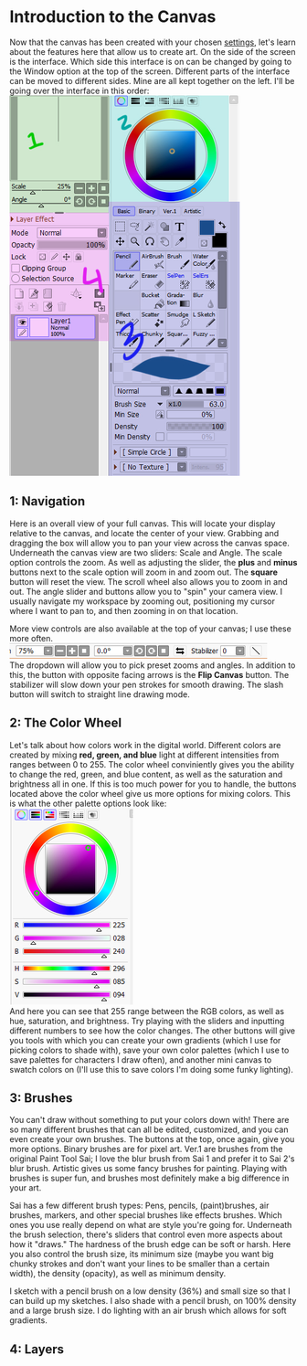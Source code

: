 # Introduction to the Canvas
Now that the canvas has been created with your chosen [settings](settings.md), let's learn about the features here that allow us to create art. On the side of the screen is the interface. Which side this interface is on can be changed by going to the Window option at the top of the screen. Different parts of the interface can be moved to different sides. Mine are all kept together on the left. I'll be going over the interface in this order:
![Interface](images/inter.jpg) 
## 1: Navigation
Here is an overall view of your full canvas. This will locate your display relative to the canvas, and locate the center of your view. Grabbing and dragging the box will allow you to pan your view across the canvas space. Underneath the canvas view are two sliders: Scale and Angle. The scale option controls the zoom. As well as adjusting the slider, the **plus** and **minus** buttons next to the scale option will zoom in and zoom out. The **square** button will reset the view. The scroll wheel also allows you to zoom in and out. The angle slider and buttons allow you to "spin" your camera view. I usually navigate my workspace by zooming out, positioning my cursor where I want to pan to, and then zooming in on that location.
  
More view controls are also available at the top of your canvas; I use these more often. 
![Scale and angle buttons](images/buttons.jpg)   
The dropdown will allow you to pick preset zooms and angles. In addition to this, the button with opposite facing arrows is the **Flip Canvas** button. The stabilizer will slow down your pen strokes for smooth drawing. The slash button will switch to straight line drawing mode.

## 2: The Color Wheel 
Let's talk about how colors work in the digital world. Different colors are created by mixing **red, green, and blue** light at different intensities from ranges between 0 to 255. The color wheel conviniently gives you the ability to change the red, green, and blue content, as well as the saturation and brightness all in one. If this is too much power for you to handle, the buttons located above the color wheel give us more options for mixing colors. This is what the other palette options look like:  
![palettes](images/colors.jpg)   
And here you can see that 255 range between the RGB colors, as well as hue, saturation, and brightness. Try playing with the sliders and inputting different numbers to see how the color changes. The other buttons will give you tools with which you can create your own gradients (which I use for picking colors to shade with), save your own color palettes (which I use to save palettes for characters I draw often), and another mini canvas to swatch colors on (I'll use this to save colors I'm doing some funky lighting). 

## 3:  Brushes
You can't draw without something to put your colors down with! There are so many different brushes that can all be edited, customized, and you can even create your own brushes. The buttons at the top, once again, give you more options. Binary brushes are for pixel art. Ver.1 are brushes from the original Paint Tool Sai; I love the blur brush from Sai 1 and prefer it to Sai 2's blur brush. Artistic gives us some fancy brushes for painting. Playing with brushes is super fun, and brushes most definitely make a big difference in your art.  

Sai has a few different brush types: Pens, pencils, (paint)brushes, air brushes, markers, and other special brushes like effects brushes. Which ones you use really depend on what are style you're going for. Underneath the brush selection, there's sliders that control even more aspects about how it "draws." The hardness of the brush edge can be soft or harsh. Here you also control the brush size, its minimum size (maybe you want big chunky strokes and don't want your lines to be smaller than a certain width), the density (opacity), as well as minimum density.  

I sketch with a pencil brush on a low density (36%) and small size so that I can build up my sketches. I also shade with a pencil brush, on 100% density and a large brush size. I do lighting with an air brush which allows for soft gradients.

## 4: Layers
